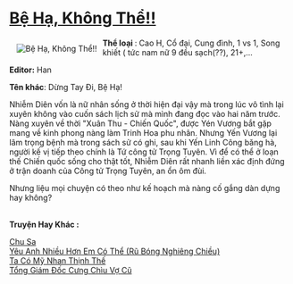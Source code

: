 <a href="https://utruyen.com/truyen/be-ha-khong-the/17506/" title="Bệ Hạ, Không Thể!!"><h1>Bệ Hạ, Không Thể!!</h1></a><div style="display:table"><img align="right" style="float: left; padding: 10px;" src="https://utruyen.com/images/story/200x260/be-ha-khong-the.jpg" alt="Bệ Hạ, Không Thể!!"><b>Thể loại </b>: Cao H, Cổ đại, Cung đình, 1 vs 1, Song khiết ( tức nam nữ 9 đều sạch(??), 21+,...<p></p><b>Editor:</b> Han  <p></p><b>Tên khác</b>: Dừng Tay Đi, Bệ Hạ!<p></p>Nhiễm Diên vốn là nữ nhân sống ở thời hiện đại vậy mà trong lúc vô tình lại xuyên không vào cuốn sách lịch sử mà mình đang đọc vào hai năm trước. Nàng xuyên về thời "Xuân Thu - Chiến Quốc", được Yén Vương bắt gặp mang về kinh phong nàng làm Trinh Hoa phu nhân. Nhưng Yến Vương lại lâm trọng bệnh mà trong sách sử có ghi, sau khi Yến Linh Công băng hà, người kế vị tiếp theo chính là Tứ công tử Trọng Tuyên. Vì để có thể ở loạn thế Chiến quốc sống cho thật tốt, Nhiễm Diên rất nhanh liền xác định đứng ở trận doanh của Công tử Trọng Tuyên, an ổn ôm đùi.<p></p>Nhưng liệu mọi chuyện có theo như kế hoạch mà nàng cố gắng dàn dựng hay không?</div><p><br><b>Truyện Hay Khác :</b></p><a href="https://utruyen.com/truyen/chu-sa/17412/" alt="Chu Sa">Chu Sa</a><br/><a href="https://truyenngontinhay.wordpress.com/2019/10/03/yeu-anh-nhieu-hon-em-co-the-ru-bong-nghieng-chieu/" alt="Yêu Anh Nhiều Hơn Em Có Thể (Rũ Bóng Nghiêng Chiều)">Yêu Anh Nhiều Hơn Em Có Thể (Rũ Bóng Nghiêng Chiều)</a><br/><a href="https://github.com/quanluxury/ngontinhhot/tree/master/truyenhay/17277/" alt="Ta Có Mỹ Nhan Thịnh Thế">Ta Có Mỹ Nhan Thịnh Thế</a><br/><a href="https://www.wattpad.com/story/199213335-t%E1%BB%95ng-gi%C3%A1m-%C4%91%E1%BB%91c-c%C6%B0ng-ch%C3%ACu-v%E1%BB%A3-c%C5%A9" alt="Tổng Giám Đốc Cưng Chìu Vợ Cũ">Tổng Giám Đốc Cưng Chìu Vợ Cũ</a><br/>